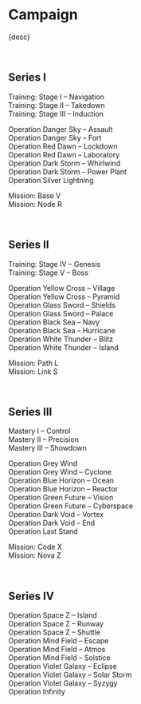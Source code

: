 # Campaign

{desc}

<br>

## Series I

Training: Stage I – Navigation  
Training: Stage II – Takedown  
Training: Stage III – Induction

Operation Danger Sky – Assault  
Operation Danger Sky – Fort  
Operation Red Dawn – Lockdown  
Operation Red Dawn – Laboratory  
Operation Dark Storm – Whirlwind  
Operation Dark Storm – Power Plant  
Operation Silver Lightning

Mission: Base V  
Mission: Node R

<br>

## Series II

Training: Stage IV – Genesis  
Training: Stage V – Boss

Operation Yellow Cross – Village  
Operation Yellow Cross – Pyramid  
Operation Glass Sword – Shields  
Operation Glass Sword – Palace  
Operation Black Sea – Navy  
Operation Black Sea – Hurricane  
Operation White Thunder – Blitz  
Operation White Thunder – Island

Mission: Path L  
Mission: Link S

<br>

## Series III

Mastery I – Control  
Mastery II – Precision  
Mastery III – Showdown

Operation Grey Wind  
Operation Grey Wind – Cyclone  
Operation Blue Horizon – Ocean  
Operation Blue Horizon – Reactor  
Operation Green Future – Vision  
Operation Green Future – Cyberspace  
Operation Dark Void – Vortex  
Operation Dark Void – End  
Operation Last Stand

Mission: Code X  
Mission: Nova Z

<br>

## Series IV

Operation Space Z – Island  
Operation Space Z – Runway  
Operation Space Z – Shuttle  
Operation Mind Field – Escape  
Operation Mind Field – Atmos  
Operation Mind Field – Solstice  
Operation Violet Galaxy – Eclipse  
Operation Violet Galaxy – Solar Storm  
Operation Violet Galaxy – Syzygy  
Operation Infinity